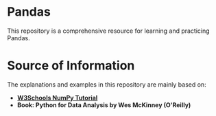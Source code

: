 # Pandas
This repository is a comprehensive resource for learning and practicing Pandas.

# Source of Information
The explanations and examples in this repository are mainly based on:

- **[W3Schools NumPy Tutorial](https://www.w3schools.com/python/pandas_intro.asp)**
- **Book: Python for Data Analysis by Wes McKinney (O'Reilly)**
